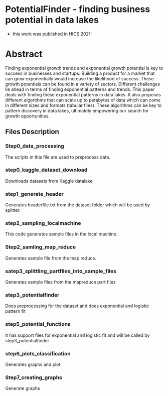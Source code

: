 # PotentialFinder - finding business potential in data lakes
- this work was published in HICS 2021-

# Abstract
Finding exponential growth trends and exponential growth potential is key to success in businesses and startups. Building a product for a market that can grow exponentially would increase the likelihood of success. These growth potentials can be found in a variety of sectors. Different challenges lie ahead in terms of finding exponential patterns and trends. This paper deals with finding these exponential patterns in data lakes. It also proposes different algorithms that can scale up to petabytes of data which can come in different sizes and formats (tabular files). These algorithms can be key to pattern discovery in data lakes, ultimately empowering our search for growth opportunities.


## Files Description
### Step0_data_processing
The scripts in this file are used to preprocess data.

### step0_kaggle_dataset_download
Downloads datasets from Kaggle datalake

### step1_generate_header
Generates headerfile.txt from the dataset folder which will be used by splitter.

### step2_sampling_localmachine
This code generates sample files in the local machine.

### Step2_samling_map_reduce
Generates sample file from the map reduce.

### satep3_splittling_partfiles_into_sample_files
Generates sample files from the mapreduce part files

### step3_potentialfinder
Does preprocessing for the dataset and does exponential and logistic pattern fit

### step5_potential_functions
It has support files for exponential and logistic fit and will be called by step3_potentialfinder

### step6_plots_classification
Generates graphs and plot

### Step7_creating_graphs
Generate graphs 
